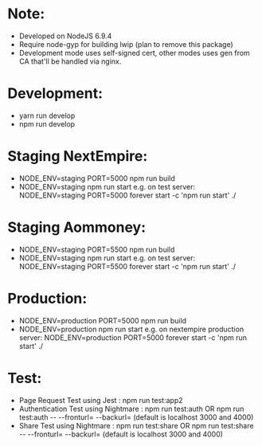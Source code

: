 # Note:
- Developed on NodeJS 6.9.4
- Require node-gyp for building lwip (plan to remove this package)
- Development mode uses self-signed cert, other modes uses gen from CA that'll be handled via nginx.

# Development: 
- yarn run develop
- npm run develop

# Staging NextEmpire:
- NODE_ENV=staging PORT=5000 npm run build
- NODE_ENV=staging npm run start 
	e.g. on test server: NODE_ENV=staging PORT=5000 forever start -c 'npm run start' ./

# Staging Aommoney:
- NODE_ENV=staging PORT=5500 npm run build
- NODE_ENV=staging npm run start
	e.g. on test server: NODE_ENV=staging PORT=5500 forever start -c 'npm run start' ./

# Production:
- NODE_ENV=production PORT=5000 npm run build
- NODE_ENV=production npm run start
	e.g. on nextempire production server: NODE_ENV=production PORT=5000 forever start -c 'npm run start' ./

# Test:
- Page Request Test using Jest : npm run test:app2 <FRONTURL>
- Authentication Test using Nightmare : npm run test:auth OR npm run test:auth -- --fronturl=<FRONTURL> --backurl=<BACKURL> (default is localhost 3000 and 4000)
- Share Test using Nightmare : npm run test:share OR npm run test:share -- --fronturl=<FRONTURL> --backurl=<BACKURL> (default is localhost 3000 and 4000)
